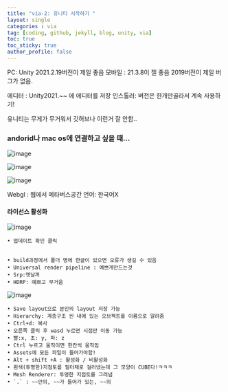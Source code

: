 ```yaml
---
title: "via-2: 유니티 시작하기 "
layout: single
categories : via
tag: [coding, github, jekyll, blog, unity, via]
toc: true
toc_sticky: true
author_profile: false
---
```


PC: Unity 2021.2.19버전이 제일 좋음
모바일 : 21.3.8이 젤 좋음
2019버전이 제일 버그가 없음.

에디터 : Unity2021.\~\~ 에 에디터를 저장
인스톨러: 버전은 한개만골라서 계속 사용하기!

유니티는 무게가 무거워서 깃허브나 이런거 잘 안함..

### andorid나 mac os에 연결하고 싶을 때...


![image](https://user-images.githubusercontent.com/111720411/216757248-e8a519e5-3cec-4bb7-84d0-c819c416f9b7.png)


![image](https://user-images.githubusercontent.com/111720411/216757252-3802b8bc-e1d5-40c4-81dc-b7b36031b4b6.png)

![image](https://user-images.githubusercontent.com/111720411/216757268-c7aa9b1e-7e45-48ac-821a-0d86315a686f.png)



Webgl : 웹에서 메타버스공간
언어: 한국어X

#### 라이선스 활성화

![image](https://user-images.githubusercontent.com/111720411/216757271-2fd7f949-e850-45ca-b584-8fd2f3a6b2ac.png)


	• 업데이트 확인 클릭


	• build과정에서 폴더 명에 한글이 있으면 오류가 생길 수 있음
	• Universal render pipeline : 예쁘게만드는것
	• Srp:옛날꺼
	• HDRP: 예쁘고 무거움

![image](https://user-images.githubusercontent.com/111720411/216757276-b222e4b4-a8da-418f-846e-3117af3f2f2d.png)


	• Save layout으로 본인의 layout 저장 가능
	• Hierarchy: 계층구조 씬 내에 있는 오브젝트를 이름으로 알려줌
	• Ctrl+d: 복사
	• 오른쪽 클릭 후 wasd 누르면 시점만 이동 가능
	• 빨:x, 초: y, 파: z
	• Ctrl 누르고 움직이면 한칸씩 움직임
	• Assets에 모든 파일이 들어가야함!
	• Alt + shift +A : 활성화 / 비활성화
	• 흰색(투명한)지점토를 필터채로 걸러냈는데 그 모양이 CUBE다!ㅋㅋㅋ
	• Mesh Renderer: 투명한 지점토를 그려냄
	• `.` : ~~안의, ~~가 들어가 있는, ~~의
